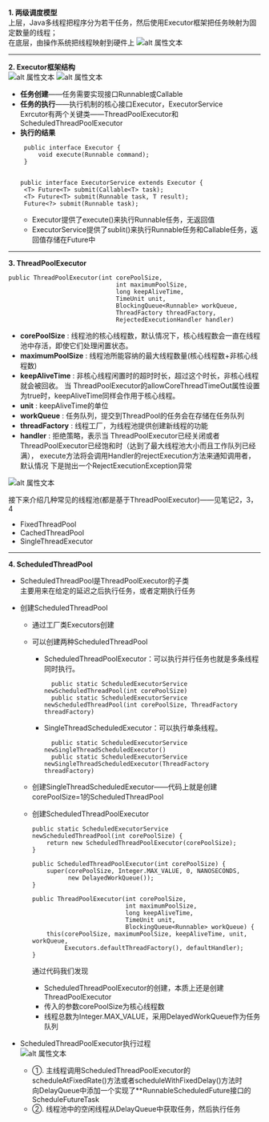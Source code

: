 **1. 两级调度模型**   
   上层，Java多线程把程序分为若干任务，然后使用Executor框架把任务映射为固定数量的线程；   
   在底层，由操作系统把线程映射到硬件上
   ![alt 属性文本](../picture/img_1.png)   
   
***
**2. Executor框架结构**      
    ![alt 属性文本](../picture/img_2.png)
    ![alt 属性文本](../picture/img_3.png)
* **任务创建**——任务需要实现接口Runnable或Callable   
* **任务的执行**——执行机制的核心接口Executor，ExecutorService    
  Exrcutor有两个关键类——ThreadPoolExecutor和ScheduledThreadPoolExecutor
* **执行的结果**    
   ```
    public interface Executor {
        void execute(Runnable command);
    }
   
   
   public interface ExecutorService extends Executor {
    <T> Future<T> submit(Callable<T> task);
    <T> Future<T> submit(Runnable task, T result);
    Future<?> submit(Runnable task);
   ```  
  * Executor提供了execute()来执行Runnable任务，无返回值
  * ExecutorService提供了sublit()来执行Runnable任务和Callable任务，返回值存储在Future中  


***
**3. ThreadPoolExecutor**      
```
public ThreadPoolExecutor(int corePoolSize,
                              int maximumPoolSize,
                              long keepAliveTime,
                              TimeUnit unit,
                              BlockingQueue<Runnable> workQueue,
                              ThreadFactory threadFactory,
                              RejectedExecutionHandler handler) 
```
* **corePoolSize** : 线程池的核心线程数，默认情况下，核心线程数会一直在线程池中存活，即使它们处理闲置状态。
* **maximumPoolSize** : 线程池所能容纳的最大线程数量(核心线程数+非核心线程数)
* **keepAliveTime** : 非核心线程闲置时的超时时长，超过这个时长，非核心线程就会被回收。
  当 ThreadPoolExecutor的allowCoreThreadTimeOut属性设置为true时，keepAliveTime同样会作用于核心线程。
* **unit** : keepAliveTime的单位
* **workQueue** : 任务队列，提交到ThreadPool的任务会在存储在任务队列
* **threadFactory** : 线程工厂，为线程池提供创建新线程的功能
* **handler** : 拒绝策略，表示当 ThreadPoolExecutor已经关闭或者 ThreadPoolExecutor已经饱和时（达到了最大线程池大小而且工作队列已经满），
  execute方法将会调用Handler的rejectExecution方法来通知调用者，默认情况 下是抛出一个RejectExecutionException异常

![alt 属性文本](../picture/img_4.png)    


接下来介绍几种常见的线程池(都是基于ThreadPoolExecutor)——见笔记2，3，4   
* FixedThreadPool
* CachedThreadPool  
* SingleThreadExecutor  

***  
**4. ScheduledThreadPool**    
* ScheduledThreadPool是ThreadPoolExecutor的子类   
  主要用来在给定的延迟之后执行任务，或者定期执行任务  
  

* 创建ScheduledThreadPool   
  * 通过工厂类Executors创建
  * 可以创建两种ScheduledThreadPool  
    * ScheduledThreadPoolExecutor：可以执行并行任务也就是多条线程同时执行。  
      ```
        public static ScheduledExecutorService newScheduledThreadPool(int corePoolSize)
        public static ScheduledExecutorService newScheduledThreadPool(int corePoolSize, ThreadFactory threadFactory)
      ```
    * SingleThreadScheduledExecutor：可以执行单条线程。
      ```
        public static ScheduledExecutorService newSingleThreadScheduledExecutor()
        public static ScheduledExecutorService newSingleThreadScheduledExecutor(ThreadFactory threadFactory)
      ```
    
  * 创建SingleThreadScheduledExecutor——代码上就是创建corePoolSize=1的ScheduledThreadPool
  * 创建ScheduledThreadPoolExecutor
    ```
    public static ScheduledExecutorService newScheduledThreadPool(int corePoolSize) {
        return new ScheduledThreadPoolExecutor(corePoolSize);
    }
    
    public ScheduledThreadPoolExecutor(int corePoolSize) {
        super(corePoolSize, Integer.MAX_VALUE, 0, NANOSECONDS,
              new DelayedWorkQueue());
    }
    
    public ThreadPoolExecutor(int corePoolSize,
                              int maximumPoolSize,
                              long keepAliveTime,
                              TimeUnit unit,
                              BlockingQueue<Runnable> workQueue) {
        this(corePoolSize, maximumPoolSize, keepAliveTime, unit, workQueue,
             Executors.defaultThreadFactory(), defaultHandler);
    }
    ``` 
    通过代码我们发现   
       * ScheduledThreadPoolExecutor的创建，本质上还是创建ThreadPoolExecutor  
       * 传入的参数corePoolSize为核心线程数
       * 线程总数为Integer.MAX_VALUE，采用DelayedWorkQueue作为任务队列   
    

* ScheduledThreadPoolExecutor执行过程   
  ![alt 属性文本](../picture/img_8.png)   
   * ①. 主线程调用ScheduledThreadPoolExecutor的scheduleAtFixedRate()方法或者scheduleWithFixedDelay()方法时   
      向DelayQueue中添加一个实现了**RunnableScheduledFuture接口的ScheduleFutureTask
   * ②. 线程池中的空闲线程从DelayQueue中获取任务，然后执行任务     
 
